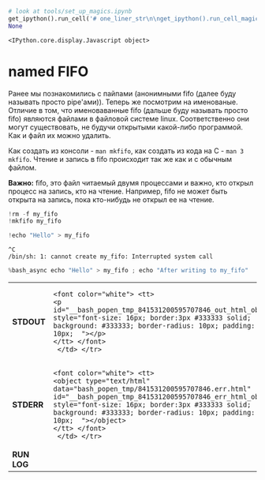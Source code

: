```python
# look at tools/set_up_magics.ipynb
get_ipython().run_cell('# one_liner_str\n\nget_ipython().run_cell_magic(\'javascript\', \'\', \'// setup cpp code highlighting\\nIPython.CodeCell.options_default.highlight_modes["text/x-c++src"] = {\\\'reg\\\':[/^%%cpp/]} ;\')\n\n# creating magics\nfrom IPython.core.magic import register_cell_magic, register_line_magic\nfrom IPython.display import display, Markdown, HTML\nimport argparse\nfrom subprocess import Popen, PIPE\nimport random\nimport sys\nimport os\nimport shutil\nimport shlex\n\n@register_cell_magic\ndef save_file(args_str, cell, line_comment_start="#"):\n    parser = argparse.ArgumentParser()\n    parser.add_argument("fname")\n    parser.add_argument("--ejudge-style", action="store_true")\n    args = parser.parse_args(args_str.split())\n    \n    cell = cell if cell[-1] == \'\\n\' or args.no_eof_newline else cell + "\\n"\n    cmds = []\n    with open(args.fname, "w") as f:\n        f.write(line_comment_start + " %%cpp " + args_str + "\\n")\n        for line in cell.split("\\n"):\n            line_to_write = (line if not args.ejudge_style else line.rstrip()) + "\\n"\n            if line.startswith("%"):\n                run_prefix = "%run "\n                assert line.startswith(run_prefix)\n                cmds.append(line[len(run_prefix):].strip())\n                f.write(line_comment_start + " " + line_to_write)\n            else:\n                f.write(line_to_write)\n        f.write("" if not args.ejudge_style else line_comment_start + r" line without \\n")\n    for cmd in cmds:\n        display(Markdown("Run: `%s`" % cmd))\n        get_ipython().system(cmd)\n\n@register_cell_magic\ndef cpp(fname, cell):\n    save_file(fname, cell, "//")\n\n@register_cell_magic\ndef asm(fname, cell):\n    save_file(fname, cell, "//")\n    \n@register_cell_magic\ndef makefile(fname, cell):\n    assert not fname\n    save_file("makefile", cell.replace(" " * 4, "\\t"))\n        \n@register_line_magic\ndef p(line):\n    try:\n        expr, comment = line.split(" #")\n        display(Markdown("`{} = {}`  # {}".format(expr.strip(), eval(expr), comment.strip())))\n    except:\n        display(Markdown("{} = {}".format(line, eval(line))))\n        \ndef show_file(file, clear_at_begin=True, return_html_string=False):\n    if clear_at_begin:\n        get_ipython().system("truncate --size 0 " + file)\n    obj = file.replace(\'.\', \'_\').replace(\'/\', \'_\') + "_obj"\n    html_string = \'\'\'\n        <script type=text/javascript>\n        var entrance___OBJ__ = 0;\n        function refresh__OBJ__()\n        {\n            entrance___OBJ__ -= 1;\n            var elem = document.getElementById("__OBJ__");\n            if (elem) {\n                var xmlhttp=new XMLHttpRequest();\n                xmlhttp.onreadystatechange=function()\n                {\n                    var elem = document.getElementById("__OBJ__");\n                    //console.log(!!elem, xmlhttp.readyState, xmlhttp.status, entrance___OBJ__);\n                    if (elem && xmlhttp.readyState==4 && xmlhttp.status==200)\n                    {\n                        elem.innerText = xmlhttp.responseText;\n                        if (!entrance___OBJ__) {\n                            entrance___OBJ__ += 1;\n                            // console.log("req");\n                            window.setTimeout("refresh__OBJ__()", 300); \n                        }\n                        return xmlhttp.responseText;\n                    } \n                }\n                xmlhttp.open("GET", "__FILE__", true);\n                xmlhttp.send();     \n            }\n        }\n        \n        if (!entrance___OBJ__) {\n            entrance___OBJ__ += 1;\n            refresh__OBJ__(); \n        }\n        \n        </script>\n        \n        <font color="white"> <tt>\n        <p id="__OBJ__" style="font-size: 16px; border:3px #333333 solid; background: #333333; border-radius: 10px; padding: 10px;  "></p>\n        </tt> </font>\n        \'\'\'.replace("__OBJ__", obj).replace("__FILE__", file)\n    if return_html_string:\n        return html_string\n    display(HTML(html_string))\n    \nBASH_POPEN_TMP_DIR = "./bash_popen_tmp"\n    \ndef bash_popen_terminate_all():\n    for p in globals().get("bash_popen_list", []):\n        print("Terminate pid=" + str(p.pid), file=sys.stderr)\n        p.terminate()\n    globals()["bash_popen_list"] = []\n    if os.path.exists(BASH_POPEN_TMP_DIR):\n        shutil.rmtree(BASH_POPEN_TMP_DIR)\n\nbash_popen_terminate_all()  \n\ndef bash_popen(cmd):\n    if not os.path.exists(BASH_POPEN_TMP_DIR):\n        os.mkdir(BASH_POPEN_TMP_DIR)\n    h = os.path.join(BASH_POPEN_TMP_DIR, str(random.randint(0, 1e18)))\n    stdout_file = h + ".out.html"\n    stderr_file = h + ".err.html"\n    run_log_file = h + ".fin.html"\n    \n    stdout = open(stdout_file, "wb")\n    stdout = open(stderr_file, "wb")\n    \n    html = """\n    <table width="100%">\n    <colgroup>\n       <col span="1" style="width: 70px;">\n       <col span="1">\n    </colgroup>    \n    <tbody>\n      <tr> <td><b>STDOUT</b></td> <td> {stdout} </td> </tr>\n      <tr> <td><b>STDERR</b></td> <td> {stderr} </td> </tr>\n      <tr> <td><b>RUN LOG</b></td> <td> {run_log} </td> </tr>\n    </tbody>\n    </table>\n    """.format(\n        stdout=show_file(stdout_file, return_html_string=True),\n        stderr=show_file(stderr_file, return_html_string=True),\n        run_log=show_file(run_log_file, return_html_string=True),\n    )\n    \n    cmd = """\n        bash -c {cmd} &\n        pid=$!\n        echo "Process started! pid=${{pid}}" > {run_log_file}\n        wait ${{pid}}\n        echo "Process finished! exit_code=$?" >> {run_log_file}\n    """.format(cmd=shlex.quote(cmd), run_log_file=run_log_file)\n    # print(cmd)\n    display(HTML(html))\n    \n    p = Popen(["bash", "-c", cmd], stdin=PIPE, stdout=stdout, stderr=stdout)\n    \n    bash_popen_list.append(p)\n    return p\n\n\n@register_line_magic\ndef bash_async(line):\n    bash_popen(line)\n    \ndef make_oneliner():\n    return \'# look at tools/set_up_magics.ipynb\\nget_ipython().run_cell(%s)\\nNone\' % repr(one_liner_str)\n')
None
```


    <IPython.core.display.Javascript object>


# named FIFO

Ранее мы познакомились с пайпами (анонимными fifo (далее буду называть просто pipe'ами)). Теперь же посмотрим на именованые.
Отличие в том, что именоваванные fifo (дальше буду называть просто fifo) являются файлами в файловой системе linux. Соответственно они могут существовать, не будучи открытыми какой-либо программой. Как и файл их можно удалить.

Как создать из консоли - `man mkfifo`, как создать из кода на C - `man 3 mkfifo`. Чтение и запись в fifo происходит так же как и с обычным файлом.

**Важно:** fifo, это файл читаемый двумя процессами и важно, кто открыл процесс на запись, кто на чтение. Например, fifo не может быть открыта на запись, пока кто-нибудь не открыл ее на чтение.


```python
!rm -f my_fifo
!mkfifo my_fifo
```


```python
!echo "Hello" > my_fifo
```

    ^C
    /bin/sh: 1: cannot create my_fifo: Interrupted system call



```python
%bash_async echo "Hello" > my_fifo ; echo "After writing to my_fifo"
```



<table width="100%">
<colgroup>
   <col span="1" style="width: 70px;">
   <col span="1">
</colgroup>
<tbody>
  <tr> <td><b>STDOUT</b></td> <td>

    <font color="white"> <tt>
    <p id="__bash_popen_tmp_841531200595707846_out_html_obj" style="font-size: 16px; border:3px #333333 solid; background: #333333; border-radius: 10px; padding: 10px;  "></p>
    </tt> </font>
     </td> </tr>
  <tr> <td><b>STDERR</b></td> <td>

    <font color="white"> <tt>
    <object type="text/html" data="bash_popen_tmp/841531200595707846.err.html" id="__bash_popen_tmp_841531200595707846_err_html_obj" style="font-size: 16px; border:3px #333333 solid; background: #333333; border-radius: 10px; padding: 10px;  "></object>
    </tt> </font>
     </td> </tr>
  <tr> <td><b>RUN LOG</b></td> <td>
    <script type=text/javascript>
    var entrance___bash_popen_tmp_841531200595707846_fin_html_obj = 0;
    function refresh__bash_popen_tmp_841531200595707846_fin_html_obj()
    {
        entrance___bash_popen_tmp_841531200595707846_fin_html_obj -= 1;
        var elem = document.getElementById("__bash_popen_tmp_841531200595707846_fin_html_obj");
        if (elem) {
            var xmlhttp=new XMLHttpRequest();
            xmlhttp.onreadystatechange=function()
            {
                var elem = document.getElementById("__bash_popen_tmp_841531200595707846_fin_html_obj");
                //console.log(!!elem, xmlhttp.readyState, xmlhttp.status, entrance___bash_popen_tmp_841531200595707846_fin_html_obj);
                if (elem && xmlhttp.readyState==4 && xmlhttp.status==200)
                {
                    elem.innerText = xmlhttp.responseText;
                    if (!entrance___bash_popen_tmp_841531200595707846_fin_html_obj) {
                        entrance___bash_popen_tmp_841531200595707846_fin_html_obj += 1;
                        // console.log("req");
                        window.setTimeout("refresh__bash_popen_tmp_841531200595707846_fin_html_obj()", 300);
                    }
                    return xmlhttp.responseText;
                }
            }
            xmlhttp.open("GET", "./bash_popen_tmp/841531200595707846.fin.html", true);
            xmlhttp.send();
        }
    }

    if (!entrance___bash_popen_tmp_841531200595707846_fin_html_obj) {
        entrance___bash_popen_tmp_841531200595707846_fin_html_obj += 1;
        refresh__bash_popen_tmp_841531200595707846_fin_html_obj();
    }

    </script>

    <font color="white"> <tt>
    <p id="__bash_popen_tmp_841531200595707846_fin_html_obj" style="font-size: 16px; border:3px #333333 solid; background: #333333; border-radius: 10px; padding: 10px;  "></p>
    </tt> </font>
     </td> </tr>
</tbody>
</table>




```python
!cat my_fifo
```

    Hello


# Теперь на С
Обратите внимание, что fifo не может открыться на запись, пока ее не начнут читать.


```cpp
%%cpp write_fifo.cpp
%run gcc write_fifo.cpp -o write_fifo.exe

#include <stdio.h>
#include <stdlib.h>
#include <unistd.h>
#include <assert.h>
#include <sys/wait.h>
#include <fcntl.h>

int main() {
    fprintf(stderr, "Started\n"); fflush(stderr);
    int fd = open("my_fifo", O_WRONLY);
    assert(fd >= 0);
    fprintf(stderr, "Opened\n"); fflush(stderr);
    const char str[] = "Hello from C!\n";
    assert(write(fd, str, sizeof(str)) == sizeof(str));
    fprintf(stderr, "Written\n"); fflush(stderr);
    assert(close(fd) == 0);
    fprintf(stderr, "Closed\n"); fflush(stderr);
    return 0;
}
```


Run: `gcc write_fifo.cpp -o write_fifo.exe`



```python
%bash_async ./write_fifo.exe
```



<table width="100%">
<colgroup>
   <col span="1" style="width: 70px;">
   <col span="1">
</colgroup>
<tbody>
  <tr> <td><b>STDOUT</b></td> <td>
    <script type=text/javascript>
    var entrance___bash_popen_tmp_82959761933755356_out_html_obj = 0;
    function refresh__bash_popen_tmp_82959761933755356_out_html_obj()
    {
        entrance___bash_popen_tmp_82959761933755356_out_html_obj -= 1;
        var elem = document.getElementById("__bash_popen_tmp_82959761933755356_out_html_obj");
        if (elem) {
            var xmlhttp=new XMLHttpRequest();
            xmlhttp.onreadystatechange=function()
            {
                var elem = document.getElementById("__bash_popen_tmp_82959761933755356_out_html_obj");
                //console.log(!!elem, xmlhttp.readyState, xmlhttp.status, entrance___bash_popen_tmp_82959761933755356_out_html_obj);
                if (elem && xmlhttp.readyState==4 && xmlhttp.status==200)
                {
                    elem.innerText = xmlhttp.responseText;
                    if (!entrance___bash_popen_tmp_82959761933755356_out_html_obj) {
                        entrance___bash_popen_tmp_82959761933755356_out_html_obj += 1;
                        // console.log("req");
                        window.setTimeout("refresh__bash_popen_tmp_82959761933755356_out_html_obj()", 300);
                    }
                    return xmlhttp.responseText;
                }
            }
            xmlhttp.open("GET", "./bash_popen_tmp/82959761933755356.out.html", true);
            xmlhttp.send();
        }
    }

    if (!entrance___bash_popen_tmp_82959761933755356_out_html_obj) {
        entrance___bash_popen_tmp_82959761933755356_out_html_obj += 1;
        refresh__bash_popen_tmp_82959761933755356_out_html_obj();
    }

    </script>

    <font color="white"> <tt>
    <p id="__bash_popen_tmp_82959761933755356_out_html_obj" style="font-size: 16px; border:3px #333333 solid; background: #333333; border-radius: 10px; padding: 10px;  "></p>
    </tt> </font>
     </td> </tr>
  <tr> <td><b>STDERR</b></td> <td>
    <script type=text/javascript>
    var entrance___bash_popen_tmp_82959761933755356_err_html_obj = 0;
    function refresh__bash_popen_tmp_82959761933755356_err_html_obj()
    {
        entrance___bash_popen_tmp_82959761933755356_err_html_obj -= 1;
        var elem = document.getElementById("__bash_popen_tmp_82959761933755356_err_html_obj");
        if (elem) {
            var xmlhttp=new XMLHttpRequest();
            xmlhttp.onreadystatechange=function()
            {
                var elem = document.getElementById("__bash_popen_tmp_82959761933755356_err_html_obj");
                //console.log(!!elem, xmlhttp.readyState, xmlhttp.status, entrance___bash_popen_tmp_82959761933755356_err_html_obj);
                if (elem && xmlhttp.readyState==4 && xmlhttp.status==200)
                {
                    elem.innerText = xmlhttp.responseText;
                    if (!entrance___bash_popen_tmp_82959761933755356_err_html_obj) {
                        entrance___bash_popen_tmp_82959761933755356_err_html_obj += 1;
                        // console.log("req");
                        window.setTimeout("refresh__bash_popen_tmp_82959761933755356_err_html_obj()", 300);
                    }
                    return xmlhttp.responseText;
                }
            }
            xmlhttp.open("GET", "./bash_popen_tmp/82959761933755356.err.html", true);
            xmlhttp.send();
        }
    }

    if (!entrance___bash_popen_tmp_82959761933755356_err_html_obj) {
        entrance___bash_popen_tmp_82959761933755356_err_html_obj += 1;
        refresh__bash_popen_tmp_82959761933755356_err_html_obj();
    }

    </script>

    <font color="white"> <tt>
    <p id="__bash_popen_tmp_82959761933755356_err_html_obj" style="font-size: 16px; border:3px #333333 solid; background: #333333; border-radius: 10px; padding: 10px;  "></p>
    </tt> </font>
     </td> </tr>
  <tr> <td><b>RUN LOG</b></td> <td>
    <script type=text/javascript>
    var entrance___bash_popen_tmp_82959761933755356_fin_html_obj = 0;
    function refresh__bash_popen_tmp_82959761933755356_fin_html_obj()
    {
        entrance___bash_popen_tmp_82959761933755356_fin_html_obj -= 1;
        var elem = document.getElementById("__bash_popen_tmp_82959761933755356_fin_html_obj");
        if (elem) {
            var xmlhttp=new XMLHttpRequest();
            xmlhttp.onreadystatechange=function()
            {
                var elem = document.getElementById("__bash_popen_tmp_82959761933755356_fin_html_obj");
                //console.log(!!elem, xmlhttp.readyState, xmlhttp.status, entrance___bash_popen_tmp_82959761933755356_fin_html_obj);
                if (elem && xmlhttp.readyState==4 && xmlhttp.status==200)
                {
                    elem.innerText = xmlhttp.responseText;
                    if (!entrance___bash_popen_tmp_82959761933755356_fin_html_obj) {
                        entrance___bash_popen_tmp_82959761933755356_fin_html_obj += 1;
                        // console.log("req");
                        window.setTimeout("refresh__bash_popen_tmp_82959761933755356_fin_html_obj()", 300);
                    }
                    return xmlhttp.responseText;
                }
            }
            xmlhttp.open("GET", "./bash_popen_tmp/82959761933755356.fin.html", true);
            xmlhttp.send();
        }
    }

    if (!entrance___bash_popen_tmp_82959761933755356_fin_html_obj) {
        entrance___bash_popen_tmp_82959761933755356_fin_html_obj += 1;
        refresh__bash_popen_tmp_82959761933755356_fin_html_obj();
    }

    </script>

    <font color="white"> <tt>
    <p id="__bash_popen_tmp_82959761933755356_fin_html_obj" style="font-size: 16px; border:3px #333333 solid; background: #333333; border-radius: 10px; padding: 10px;  "></p>
    </tt> </font>
     </td> </tr>
</tbody>
</table>




```python
!cat my_fifo
```

    Hello from C!


# Директория /proc/<pid\>/*

Интересная штука директория `/proc` это виртулаьная файловая система в которой можно получать сведения о процессах, читая из из файлов. (Это не обычные файлы на диске, а скорее некоторое view на сведения о процессах из ядра системы).

Что есть в proc: http://man7.org/linux/man-pages/man5/proc.5.html

Имеющая отношение к делу статья на хабре: https://habr.com/ru/post/209446/

Посмотрим, что можно узнать о запущенном процессе:


```python
# запустим процесс в фоне
%bash_async echo "Hello" > my_fifo
```



<table width="100%">
<colgroup>
   <col span="1" style="width: 70px;">
   <col span="1">
</colgroup>
<tbody>
  <tr> <td><b>STDOUT</b></td> <td>
    <script type=text/javascript>
    var entrance___bash_popen_tmp_572005684422340190_out_html_obj = 0;
    function refresh__bash_popen_tmp_572005684422340190_out_html_obj()
    {
        entrance___bash_popen_tmp_572005684422340190_out_html_obj -= 1;
        var elem = document.getElementById("__bash_popen_tmp_572005684422340190_out_html_obj");
        if (elem) {
            var xmlhttp=new XMLHttpRequest();
            xmlhttp.onreadystatechange=function()
            {
                var elem = document.getElementById("__bash_popen_tmp_572005684422340190_out_html_obj");
                //console.log(!!elem, xmlhttp.readyState, xmlhttp.status, entrance___bash_popen_tmp_572005684422340190_out_html_obj);
                if (elem && xmlhttp.readyState==4 && xmlhttp.status==200)
                {
                    elem.innerText = xmlhttp.responseText;
                    if (!entrance___bash_popen_tmp_572005684422340190_out_html_obj) {
                        entrance___bash_popen_tmp_572005684422340190_out_html_obj += 1;
                        // console.log("req");
                        window.setTimeout("refresh__bash_popen_tmp_572005684422340190_out_html_obj()", 300);
                    }
                    return xmlhttp.responseText;
                }
            }
            xmlhttp.open("GET", "./bash_popen_tmp/572005684422340190.out.html", true);
            xmlhttp.send();
        }
    }

    if (!entrance___bash_popen_tmp_572005684422340190_out_html_obj) {
        entrance___bash_popen_tmp_572005684422340190_out_html_obj += 1;
        refresh__bash_popen_tmp_572005684422340190_out_html_obj();
    }

    </script>

    <font color="white"> <tt>
    <p id="__bash_popen_tmp_572005684422340190_out_html_obj" style="font-size: 16px; border:3px #333333 solid; background: #333333; border-radius: 10px; padding: 10px;  "></p>
    </tt> </font>
     </td> </tr>
  <tr> <td><b>STDERR</b></td> <td>
    <script type=text/javascript>
    var entrance___bash_popen_tmp_572005684422340190_err_html_obj = 0;
    function refresh__bash_popen_tmp_572005684422340190_err_html_obj()
    {
        entrance___bash_popen_tmp_572005684422340190_err_html_obj -= 1;
        var elem = document.getElementById("__bash_popen_tmp_572005684422340190_err_html_obj");
        if (elem) {
            var xmlhttp=new XMLHttpRequest();
            xmlhttp.onreadystatechange=function()
            {
                var elem = document.getElementById("__bash_popen_tmp_572005684422340190_err_html_obj");
                //console.log(!!elem, xmlhttp.readyState, xmlhttp.status, entrance___bash_popen_tmp_572005684422340190_err_html_obj);
                if (elem && xmlhttp.readyState==4 && xmlhttp.status==200)
                {
                    elem.innerText = xmlhttp.responseText;
                    if (!entrance___bash_popen_tmp_572005684422340190_err_html_obj) {
                        entrance___bash_popen_tmp_572005684422340190_err_html_obj += 1;
                        // console.log("req");
                        window.setTimeout("refresh__bash_popen_tmp_572005684422340190_err_html_obj()", 300);
                    }
                    return xmlhttp.responseText;
                }
            }
            xmlhttp.open("GET", "./bash_popen_tmp/572005684422340190.err.html", true);
            xmlhttp.send();
        }
    }

    if (!entrance___bash_popen_tmp_572005684422340190_err_html_obj) {
        entrance___bash_popen_tmp_572005684422340190_err_html_obj += 1;
        refresh__bash_popen_tmp_572005684422340190_err_html_obj();
    }

    </script>

    <font color="white"> <tt>
    <p id="__bash_popen_tmp_572005684422340190_err_html_obj" style="font-size: 16px; border:3px #333333 solid; background: #333333; border-radius: 10px; padding: 10px;  "></p>
    </tt> </font>
     </td> </tr>
  <tr> <td><b>RUN LOG</b></td> <td>
    <script type=text/javascript>
    var entrance___bash_popen_tmp_572005684422340190_fin_html_obj = 0;
    function refresh__bash_popen_tmp_572005684422340190_fin_html_obj()
    {
        entrance___bash_popen_tmp_572005684422340190_fin_html_obj -= 1;
        var elem = document.getElementById("__bash_popen_tmp_572005684422340190_fin_html_obj");
        if (elem) {
            var xmlhttp=new XMLHttpRequest();
            xmlhttp.onreadystatechange=function()
            {
                var elem = document.getElementById("__bash_popen_tmp_572005684422340190_fin_html_obj");
                //console.log(!!elem, xmlhttp.readyState, xmlhttp.status, entrance___bash_popen_tmp_572005684422340190_fin_html_obj);
                if (elem && xmlhttp.readyState==4 && xmlhttp.status==200)
                {
                    elem.innerText = xmlhttp.responseText;
                    if (!entrance___bash_popen_tmp_572005684422340190_fin_html_obj) {
                        entrance___bash_popen_tmp_572005684422340190_fin_html_obj += 1;
                        // console.log("req");
                        window.setTimeout("refresh__bash_popen_tmp_572005684422340190_fin_html_obj()", 300);
                    }
                    return xmlhttp.responseText;
                }
            }
            xmlhttp.open("GET", "./bash_popen_tmp/572005684422340190.fin.html", true);
            xmlhttp.send();
        }
    }

    if (!entrance___bash_popen_tmp_572005684422340190_fin_html_obj) {
        entrance___bash_popen_tmp_572005684422340190_fin_html_obj += 1;
        refresh__bash_popen_tmp_572005684422340190_fin_html_obj();
    }

    </script>

    <font color="white"> <tt>
    <p id="__bash_popen_tmp_572005684422340190_fin_html_obj" style="font-size: 16px; border:3px #333333 solid; background: #333333; border-radius: 10px; padding: 10px;  "></p>
    </tt> </font>
     </td> </tr>
</tbody>
</table>




```python
!ps aux | grep Hello
```

    pechatn+  2518  0.0  0.1  19600  3120 ?        S    21:17   0:00 bash -c echo 'Process started!' > tmp/515226009711462029.fin.html; echo "Hello" > my_fifo ; echo "After writing to my_fifo" ; echo "Process finished! code=$?" >> tmp/515226009711462029.fin.html
    pechatn+  2726  0.0  0.1  19596  3224 ?        S    21:32   0:00 bash -c echo "Hello" > my_fifo ; echo "After writing to my_fifo"
    pechatn+  2799  0.0  0.1  19596  3200 ?        S    21:37   0:00 bash -c echo "Hello" > my_fifo ; echo "After writing to my_fifo"
    pechatn+  2836  0.0  0.1  19596  3236 ?        S    21:40   0:00 bash -c echo "Hello" > my_fifo ; echo "After writing to my_fifo"
    pechatn+  2927  0.0  0.1  19596  3164 ?        S    21:43   0:00 bash -c echo "Hello" > my_fifo ; echo "After writing to my_fifo"
    pechatn+  2998  0.0  0.1  19596  3156 ?        S    21:45   0:00 bash -c echo "Hello" > my_fifo ; echo "After writing to my_fifo"
    pechatn+  3012  0.0  0.1  19596  3204 ?        S    21:45   0:00 bash -c echo "Hello" > my_fifo ; echo "After writing to my_fifo"
    pechatn+  3028  0.0  0.1  19596  3120 ?        S    21:46   0:00 bash -c echo "Hello" > my_fifo ; echo "After writing to my_fifo"
    pechatn+  3122  0.0  0.1  19596  3148 ?        S    21:49   0:00 bash -c echo "Hello" > my_fifo ; echo "After writing to my_fifo"
    pechatn+  3285  0.0  0.1  19596  3236 ?        S    21:56   0:00 bash -c echo "Hello" > my_fifo ; echo "After writing to my_fifo"
    pechatn+  3318  0.0  0.1  19596  3196 ?        S    22:00   0:00 bash -c echo "Hello" > my_fifo ; echo "After writing to my_fifo"
    pechatn+  3377  0.0  0.1  19596  3204 ?        S    22:01   0:00 bash -c echo "Hello" > my_fifo ; echo "After wddfsffsfsdfdssdriting to my_fifo"
    pechatn+  3409  0.0  0.1  19596  3236 ?        S    22:02   0:00 bash -c echo "Hello" > my_fifo ; echo "After wddfsffsfsdfdssdriting to my_fifo"
    pechatn+  3572  0.0  0.1  19596  3132 ?        S    22:11   0:00 bash -c echo "Hello $USER" > my_fifo ; echo After writing to my_fifo
    pechatn+  3591  0.0  0.1  19596  3148 ?        S    22:12   0:00 bash -c echo "Hello $USER" > my_fifo ; echo After writing to my_fifo
    pechatn+  3619  0.0  0.1  19596  3160 ?        S    22:14   0:00 bash -c echo "Hello $USER" > my_fifo ; echo After writing to my_fifo
    pechatn+  3631  0.0  0.1  19596  3196 ?        S    22:14   0:00 bash -c echo "Hello $USER" > my_fifo ; echo After writing to my_fifo
    pechatn+  3649  0.0  0.1  19596  3224 ?        S    22:15   0:00 bash -c echo "Hello $USER" > my_fifo ; echo After writing to my_fifo
    pechatn+  3663  0.0  0.1  19596  3156 ?        S    22:15   0:00 bash -c echo "Hello $USER" > my_fifo ; echo After writing to my_fifo
    pechatn+  3677  0.0  0.1  19596  3160 ?        S    22:16   0:00 bash -c echo "Hello $USER" > my_fifo ; echo After writing to my_fifo
    pechatn+  3689  0.0  0.1  19596  3160 ?        S    22:16   0:00 bash -c echo "Hello $USER" > my_fifo ; echo After writing to my_fifo
    pechatn+  3869  0.0  0.1  19596  3160 ?        S    22:26   0:00 bash -c echo "Hello $USER" > my_fifo ; echo \After writing to my_fifo\
    pechatn+  3981  0.0  0.1  19596  3120 ?        S    22:31   0:00 bash -c echo "Hello $USER" > my_fifo ; echo 'After writing to my_fifo'
    pechatn+  3994  0.0  0.1  19596  3164 ?        S    22:31   0:00 bash -c echo "Hello $USER" > my_fifo ; echo 'After writing to my_fifo'
    pechatn+  4006  0.0  0.1  19596  3200 ?        S    22:32   0:00 bash -c echo "Hello $USER" > my_fifo ; echo 'After writing to my_fifo'
    pechatn+  4020  0.0  0.1  19596  3164 ?        S    22:32   0:00 bash -c echo "Hello $USER" > my_fifo ; echo 'After writing to my_fifo'
    pechatn+  4032  0.0  0.1  19596  3260 ?        S    22:33   0:00 bash -c echo "Hello $USER" > my_fifo ; echo 'After writing to my_fifo'
    pechatn+  4048  0.0  0.1  19596  3164 ?        S    22:34   0:00 bash -c echo "Hello $USER" > my_fifo ; echo 'After writing to my_fifo'
    pechatn+  4144  0.0  0.1  19596  3164 ?        S    22:37   0:00 bash -c          bash -c 'echo "Hello" > my_fifo ' &         pid=$!         echo "Process started! pid=${pid}" > ./bash_popen_tmp/572005684422340190.fin.html         wait ${pid}         echo "Process finished! exit_code=$?" >> ./bash_popen_tmp/572005684422340190.fin.html
    pechatn+  4145  0.0  0.1  19596  3224 ?        S    22:37   0:00 bash -c echo "Hello" > my_fifo
    pechatn+  4146  0.0  0.0   4504   796 pts/17   Ss+  22:37   0:00 /bin/sh -c ps aux | grep Hello
    pechatn+  4148  0.0  0.0  21292  1020 pts/17   S+   22:37   0:00 grep Hello



```python
!cat /proc/4145/status
```

    Name:   bash
    Umask:  0002
    State:  S (sleeping)
    Tgid:   4145
    Ngid:   0
    Pid:    4145
    PPid:   4144
    TracerPid:  0
    Uid:    1000    1000    1000    1000
    Gid:    1000    1000    1000    1000
    FDSize: 64
    Groups: 4 24 27 30 46 113 128 130 999 1000
    NStgid: 4145
    NSpid:  4145
    NSpgid: 4079
    NSsid:  4079
    VmPeak:    19596 kB
    VmSize:    19596 kB
    VmLck:         0 kB
    VmPin:         0 kB
    VmHWM:      3224 kB
    VmRSS:      3224 kB
    RssAnon:         200 kB
    RssFile:        3024 kB
    RssShmem:          0 kB
    VmData:      176 kB
    VmStk:       132 kB
    VmExe:       976 kB
    VmLib:      2112 kB
    VmPTE:        72 kB
    VmSwap:        0 kB
    HugetlbPages:          0 kB
    CoreDumping:    0
    Threads:    1
    SigQ:   3/7735
    SigPnd: 0000000000000000
    ShdPnd: 0000000000000000
    SigBlk: 0000000000000000
    SigIgn: 0000000000000006
    SigCgt: 0000000000010000
    CapInh: 0000000000000000
    CapPrm: 0000000000000000
    CapEff: 0000000000000000
    CapBnd: 0000003fffffffff
    CapAmb: 0000000000000000
    NoNewPrivs: 0
    Seccomp:    0
    Speculation_Store_Bypass:   vulnerable
    Cpus_allowed:   1
    Cpus_allowed_list:  0
    Mems_allowed:   00000000,00000000,00000000,00000000,00000000,00000000,00000000,00000000,00000000,00000000,00000000,00000000,00000000,00000000,00000000,00000000,00000000,00000000,00000000,00000000,00000000,00000000,00000000,00000000,00000000,00000000,00000000,00000000,00000000,00000000,00000000,00000001
    Mems_allowed_list:  0
    voluntary_ctxt_switches:    1
    nonvoluntary_ctxt_switches: 1



```python
!cat my_fifo
```

    Hello



```python
!ps aux | grep write_fifo
```

    pechatn+  4157  0.0  0.0   4504   840 pts/17   Ss+  22:37   0:00 /bin/sh -c ps aux | grep write_fifo
    pechatn+  4159  0.0  0.0  21292   924 pts/17   S+   22:37   0:00 grep write_fifo



```python

```

# Пример применения на моей практике
Только на семинаре


```python

```


```python

```

# Пример, почему важно правильно открывать fifo


```python
import os
```


```python
fd = os.open("my_fifo", os.O_RDWR) # создаем ненужное открытие файла на запись
```


```python
%bash_async cat my_fifo
```



<table width="100%">
<colgroup>
   <col span="1" style="width: 70px;">
   <col span="1">
</colgroup>
<tbody>
  <tr> <td><b>STDOUT</b></td> <td>
    <script type=text/javascript>
    var entrance___bash_popen_tmp_799402355760673100_out_html_obj = 0;
    function refresh__bash_popen_tmp_799402355760673100_out_html_obj()
    {
        entrance___bash_popen_tmp_799402355760673100_out_html_obj -= 1;
        var elem = document.getElementById("__bash_popen_tmp_799402355760673100_out_html_obj");
        if (elem) {
            var xmlhttp=new XMLHttpRequest();
            xmlhttp.onreadystatechange=function()
            {
                var elem = document.getElementById("__bash_popen_tmp_799402355760673100_out_html_obj");
                //console.log(!!elem, xmlhttp.readyState, xmlhttp.status, entrance___bash_popen_tmp_799402355760673100_out_html_obj);
                if (elem && xmlhttp.readyState==4 && xmlhttp.status==200)
                {
                    elem.innerText = xmlhttp.responseText;
                    if (!entrance___bash_popen_tmp_799402355760673100_out_html_obj) {
                        entrance___bash_popen_tmp_799402355760673100_out_html_obj += 1;
                        // console.log("req");
                        window.setTimeout("refresh__bash_popen_tmp_799402355760673100_out_html_obj()", 300);
                    }
                    return xmlhttp.responseText;
                }
            }
            xmlhttp.open("GET", "./bash_popen_tmp/799402355760673100.out.html", true);
            xmlhttp.send();
        }
    }

    if (!entrance___bash_popen_tmp_799402355760673100_out_html_obj) {
        entrance___bash_popen_tmp_799402355760673100_out_html_obj += 1;
        refresh__bash_popen_tmp_799402355760673100_out_html_obj();
    }

    </script>

    <font color="white"> <tt>
    <p id="__bash_popen_tmp_799402355760673100_out_html_obj" style="font-size: 16px; border:3px #333333 solid; background: #333333; border-radius: 10px; padding: 10px;  "></p>
    </tt> </font>
     </td> </tr>
  <tr> <td><b>STDERR</b></td> <td>
    <script type=text/javascript>
    var entrance___bash_popen_tmp_799402355760673100_err_html_obj = 0;
    function refresh__bash_popen_tmp_799402355760673100_err_html_obj()
    {
        entrance___bash_popen_tmp_799402355760673100_err_html_obj -= 1;
        var elem = document.getElementById("__bash_popen_tmp_799402355760673100_err_html_obj");
        if (elem) {
            var xmlhttp=new XMLHttpRequest();
            xmlhttp.onreadystatechange=function()
            {
                var elem = document.getElementById("__bash_popen_tmp_799402355760673100_err_html_obj");
                //console.log(!!elem, xmlhttp.readyState, xmlhttp.status, entrance___bash_popen_tmp_799402355760673100_err_html_obj);
                if (elem && xmlhttp.readyState==4 && xmlhttp.status==200)
                {
                    elem.innerText = xmlhttp.responseText;
                    if (!entrance___bash_popen_tmp_799402355760673100_err_html_obj) {
                        entrance___bash_popen_tmp_799402355760673100_err_html_obj += 1;
                        // console.log("req");
                        window.setTimeout("refresh__bash_popen_tmp_799402355760673100_err_html_obj()", 300);
                    }
                    return xmlhttp.responseText;
                }
            }
            xmlhttp.open("GET", "./bash_popen_tmp/799402355760673100.err.html", true);
            xmlhttp.send();
        }
    }

    if (!entrance___bash_popen_tmp_799402355760673100_err_html_obj) {
        entrance___bash_popen_tmp_799402355760673100_err_html_obj += 1;
        refresh__bash_popen_tmp_799402355760673100_err_html_obj();
    }

    </script>

    <font color="white"> <tt>
    <p id="__bash_popen_tmp_799402355760673100_err_html_obj" style="font-size: 16px; border:3px #333333 solid; background: #333333; border-radius: 10px; padding: 10px;  "></p>
    </tt> </font>
     </td> </tr>
  <tr> <td><b>RUN LOG</b></td> <td>
    <script type=text/javascript>
    var entrance___bash_popen_tmp_799402355760673100_fin_html_obj = 0;
    function refresh__bash_popen_tmp_799402355760673100_fin_html_obj()
    {
        entrance___bash_popen_tmp_799402355760673100_fin_html_obj -= 1;
        var elem = document.getElementById("__bash_popen_tmp_799402355760673100_fin_html_obj");
        if (elem) {
            var xmlhttp=new XMLHttpRequest();
            xmlhttp.onreadystatechange=function()
            {
                var elem = document.getElementById("__bash_popen_tmp_799402355760673100_fin_html_obj");
                //console.log(!!elem, xmlhttp.readyState, xmlhttp.status, entrance___bash_popen_tmp_799402355760673100_fin_html_obj);
                if (elem && xmlhttp.readyState==4 && xmlhttp.status==200)
                {
                    elem.innerText = xmlhttp.responseText;
                    if (!entrance___bash_popen_tmp_799402355760673100_fin_html_obj) {
                        entrance___bash_popen_tmp_799402355760673100_fin_html_obj += 1;
                        // console.log("req");
                        window.setTimeout("refresh__bash_popen_tmp_799402355760673100_fin_html_obj()", 300);
                    }
                    return xmlhttp.responseText;
                }
            }
            xmlhttp.open("GET", "./bash_popen_tmp/799402355760673100.fin.html", true);
            xmlhttp.send();
        }
    }

    if (!entrance___bash_popen_tmp_799402355760673100_fin_html_obj) {
        entrance___bash_popen_tmp_799402355760673100_fin_html_obj += 1;
        refresh__bash_popen_tmp_799402355760673100_fin_html_obj();
    }

    </script>

    <font color="white"> <tt>
    <p id="__bash_popen_tmp_799402355760673100_fin_html_obj" style="font-size: 16px; border:3px #333333 solid; background: #333333; border-radius: 10px; padding: 10px;  "></p>
    </tt> </font>
     </td> </tr>
</tbody>
</table>




```python
!echo "Hello 1" > my_fifo
!echo "Hello 2" > my_fifo
!echo "Hello 3" > my_fifo
```


```python
os.close(fd) # Только после закрытия дескриптора процесс 'cat my_fifo' завершится. Так как закроется fifo
```

### Если же ненужного чтения не создавать:


```python
%bash_async cat my_fifo
```



<table width="100%">
<colgroup>
   <col span="1" style="width: 70px;">
   <col span="1">
</colgroup>
<tbody>
  <tr> <td><b>STDOUT</b></td> <td>
    <script type=text/javascript>
    var entrance___bash_popen_tmp_804562509990530205_out_html_obj = 0;
    function refresh__bash_popen_tmp_804562509990530205_out_html_obj()
    {
        entrance___bash_popen_tmp_804562509990530205_out_html_obj -= 1;
        var elem = document.getElementById("__bash_popen_tmp_804562509990530205_out_html_obj");
        if (elem) {
            var xmlhttp=new XMLHttpRequest();
            xmlhttp.onreadystatechange=function()
            {
                var elem = document.getElementById("__bash_popen_tmp_804562509990530205_out_html_obj");
                //console.log(!!elem, xmlhttp.readyState, xmlhttp.status, entrance___bash_popen_tmp_804562509990530205_out_html_obj);
                if (elem && xmlhttp.readyState==4 && xmlhttp.status==200)
                {
                    elem.innerText = xmlhttp.responseText;
                    if (!entrance___bash_popen_tmp_804562509990530205_out_html_obj) {
                        entrance___bash_popen_tmp_804562509990530205_out_html_obj += 1;
                        // console.log("req");
                        window.setTimeout("refresh__bash_popen_tmp_804562509990530205_out_html_obj()", 300);
                    }
                    return xmlhttp.responseText;
                }
            }
            xmlhttp.open("GET", "./bash_popen_tmp/804562509990530205.out.html", true);
            xmlhttp.send();
        }
    }

    if (!entrance___bash_popen_tmp_804562509990530205_out_html_obj) {
        entrance___bash_popen_tmp_804562509990530205_out_html_obj += 1;
        refresh__bash_popen_tmp_804562509990530205_out_html_obj();
    }

    </script>

    <font color="white"> <tt>
    <p id="__bash_popen_tmp_804562509990530205_out_html_obj" style="font-size: 16px; border:3px #333333 solid; background: #333333; border-radius: 10px; padding: 10px;  "></p>
    </tt> </font>
     </td> </tr>
  <tr> <td><b>STDERR</b></td> <td>
    <script type=text/javascript>
    var entrance___bash_popen_tmp_804562509990530205_err_html_obj = 0;
    function refresh__bash_popen_tmp_804562509990530205_err_html_obj()
    {
        entrance___bash_popen_tmp_804562509990530205_err_html_obj -= 1;
        var elem = document.getElementById("__bash_popen_tmp_804562509990530205_err_html_obj");
        if (elem) {
            var xmlhttp=new XMLHttpRequest();
            xmlhttp.onreadystatechange=function()
            {
                var elem = document.getElementById("__bash_popen_tmp_804562509990530205_err_html_obj");
                //console.log(!!elem, xmlhttp.readyState, xmlhttp.status, entrance___bash_popen_tmp_804562509990530205_err_html_obj);
                if (elem && xmlhttp.readyState==4 && xmlhttp.status==200)
                {
                    elem.innerText = xmlhttp.responseText;
                    if (!entrance___bash_popen_tmp_804562509990530205_err_html_obj) {
                        entrance___bash_popen_tmp_804562509990530205_err_html_obj += 1;
                        // console.log("req");
                        window.setTimeout("refresh__bash_popen_tmp_804562509990530205_err_html_obj()", 300);
                    }
                    return xmlhttp.responseText;
                }
            }
            xmlhttp.open("GET", "./bash_popen_tmp/804562509990530205.err.html", true);
            xmlhttp.send();
        }
    }

    if (!entrance___bash_popen_tmp_804562509990530205_err_html_obj) {
        entrance___bash_popen_tmp_804562509990530205_err_html_obj += 1;
        refresh__bash_popen_tmp_804562509990530205_err_html_obj();
    }

    </script>

    <font color="white"> <tt>
    <p id="__bash_popen_tmp_804562509990530205_err_html_obj" style="font-size: 16px; border:3px #333333 solid; background: #333333; border-radius: 10px; padding: 10px;  "></p>
    </tt> </font>
     </td> </tr>
  <tr> <td><b>RUN LOG</b></td> <td>
    <script type=text/javascript>
    var entrance___bash_popen_tmp_804562509990530205_fin_html_obj = 0;
    function refresh__bash_popen_tmp_804562509990530205_fin_html_obj()
    {
        entrance___bash_popen_tmp_804562509990530205_fin_html_obj -= 1;
        var elem = document.getElementById("__bash_popen_tmp_804562509990530205_fin_html_obj");
        if (elem) {
            var xmlhttp=new XMLHttpRequest();
            xmlhttp.onreadystatechange=function()
            {
                var elem = document.getElementById("__bash_popen_tmp_804562509990530205_fin_html_obj");
                //console.log(!!elem, xmlhttp.readyState, xmlhttp.status, entrance___bash_popen_tmp_804562509990530205_fin_html_obj);
                if (elem && xmlhttp.readyState==4 && xmlhttp.status==200)
                {
                    elem.innerText = xmlhttp.responseText;
                    if (!entrance___bash_popen_tmp_804562509990530205_fin_html_obj) {
                        entrance___bash_popen_tmp_804562509990530205_fin_html_obj += 1;
                        // console.log("req");
                        window.setTimeout("refresh__bash_popen_tmp_804562509990530205_fin_html_obj()", 300);
                    }
                    return xmlhttp.responseText;
                }
            }
            xmlhttp.open("GET", "./bash_popen_tmp/804562509990530205.fin.html", true);
            xmlhttp.send();
        }
    }

    if (!entrance___bash_popen_tmp_804562509990530205_fin_html_obj) {
        entrance___bash_popen_tmp_804562509990530205_fin_html_obj += 1;
        refresh__bash_popen_tmp_804562509990530205_fin_html_obj();
    }

    </script>

    <font color="white"> <tt>
    <p id="__bash_popen_tmp_804562509990530205_fin_html_obj" style="font-size: 16px; border:3px #333333 solid; background: #333333; border-radius: 10px; padding: 10px;  "></p>
    </tt> </font>
     </td> </tr>
</tbody>
</table>




```python
!echo "Hello 1" > my_fifo
```


```python
!echo "Hello 2" > my_fifo # то все зависнет тут
```

    ^C
    /bin/sh: 1: cannot create my_fifo: Interrupted system call



```python

```
